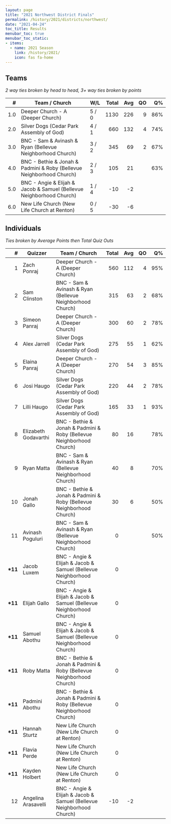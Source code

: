 ```yaml
---
layout: page
title: "2021 Northwest District Finals"
permalink: /history/2021/districts/northwest/
date: "2021-04-24"
toc_title: Results
menubar_toc: true
menubar_toc_static:
- items:
  - name: 2021 Season
    link: /history/2021/
    icon: fas fa-home
---
```


## Teams

*2 way ties broken by head to head, 3+ way ties broken by points*

| #   | Team / Church                                                        | W/L   | Total | Avg | QO | Q%  |
|----:|----------------------------------------------------------------------|-------|------:|----:|---:|----:|
| 1.0 | Deeper Church - A (Deeper Church)                                    | 5 / 0 | 1130  | 226 | 9  | 86% |
| 2.0 | Silver Dogs (Cedar Park Assembly of God)                             | 4 / 1 | 660   | 132 | 4  | 74% |
| 3.0 | BNC - Sam & Avinash & Ryan (Bellevue Neighborhood Church)            | 3 / 2 | 345   | 69  | 2  | 67% |
| 4.0 | BNC - Bethie & Jonah & Padmini & Roby (Bellevue Neighborhood Church) | 2 / 3 | 105   | 21  |    | 63% |
| 5.0 | BNC - Angie & Elijah & Jacob & Samuel (Bellevue Neighborhood Church) | 1 / 4 | -10   | -2  |    |     |
| 6.0 | New Life Church (New Life Church at Renton)                          | 0 / 5 | -30   | -6  |    |     |

## Individuals

*Ties broken by Average Points then Total Quiz Outs*

| #        | Quizzer              | Team / Church                                                        | Total | Avg | QO | Q%  |
|---------:|----------------------|----------------------------------------------------------------------|------:|----:|---:|----:|
| 1        | Zach Ponraj          | Deeper Church - A (Deeper Church)                                    | 560   | 112 | 4  | 95% |
| 2        | Sam Clinston         | BNC - Sam & Avinash & Ryan (Bellevue Neighborhood Church)            | 315   | 63  | 2  | 68% |
| 3        | Simeon Panraj        | Deeper Church - A (Deeper Church)                                    | 300   | 60  | 2  | 78% |
| 4        | Alex Jarrell         | Silver Dogs (Cedar Park Assembly of God)                             | 275   | 55  | 1  | 62% |
| 5        | Elaina Panraj        | Deeper Church - A (Deeper Church)                                    | 270   | 54  | 3  | 85% |
| 6        | Josi Haugo           | Silver Dogs (Cedar Park Assembly of God)                             | 220   | 44  | 2  | 78% |
| 7        | Lilli Haugo          | Silver Dogs (Cedar Park Assembly of God)                             | 165   | 33  | 1  | 93% |
| 8        | Elizabeth Godavarthi | BNC - Bethie & Jonah & Padmini & Roby (Bellevue Neighborhood Church) | 80    | 16  |    | 78% |
| 9        | Ryan Matta           | BNC - Sam & Avinash & Ryan (Bellevue Neighborhood Church)            | 40    | 8   |    | 70% |
| 10       | Jonah Gallo          | BNC - Bethie & Jonah & Padmini & Roby (Bellevue Neighborhood Church) | 30    | 6   |    | 50% |
| 11       | Avinash Poguluri     | BNC - Sam & Avinash & Ryan (Bellevue Neighborhood Church)            | 0     |     |    | 50% |
| **\*11** | Jacob Luxem          | BNC - Angie & Elijah & Jacob & Samuel (Bellevue Neighborhood Church) | 0     |     |    |     |
| **\*11** | Elijah Gallo         | BNC - Angie & Elijah & Jacob & Samuel (Bellevue Neighborhood Church) | 0     |     |    |     |
| **\*11** | Samuel Abothu        | BNC - Angie & Elijah & Jacob & Samuel (Bellevue Neighborhood Church) | 0     |     |    |     |
| **\*11** | Roby Matta           | BNC - Bethie & Jonah & Padmini & Roby (Bellevue Neighborhood Church) | 0     |     |    |     |
| **\*11** | Padmini Abothu       | BNC - Bethie & Jonah & Padmini & Roby (Bellevue Neighborhood Church) | 0     |     |    |     |
| **\*11** | Hannah Sturtz        | New Life Church (New Life Church at Renton)                          | 0     |     |    |     |
| **\*11** | Flavia Perde         | New Life Church (New Life Church at Renton)                          | 0     |     |    |     |
| **\*11** | Kayden Holbert       | New Life Church (New Life Church at Renton)                          | 0     |     |    |     |
| 12       | Angelina Arasavelli  | BNC - Angie & Elijah & Jacob & Samuel (Bellevue Neighborhood Church) | -10   | -2  |    |     |
